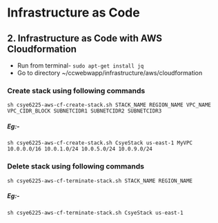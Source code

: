 # Infrastructure as Code

## 2. Infrastructure as Code with AWS Cloudformation

- Run from terminal- `sudo apt-get install jq`
- Go to directory ~/ccwebwapp/infrastructure/aws/cloudformation

### Create stack using following commands

`sh csye6225-aws-cf-create-stack.sh STACK_NAME REGION_NAME VPC_NAME VPC_CIDR_BLOCK SUBNETCIDR1 SUBNETCIDR2 SUBNETCIDR3`

##### Eg:- 

`sh csye6225-aws-cf-create-stack.sh CsyeStack us-east-1 MyVPC 10.0.0.0/16 10.0.1.0/24 10.0.5.0/24 10.0.9.0/24`

### Delete stack using following commands

`sh csye6225-aws-cf-terminate-stack.sh STACK_NAME REGION_NAME`

##### Eg:- 

`sh csye6225-aws-cf-terminate-stack.sh CsyeStack us-east-1`